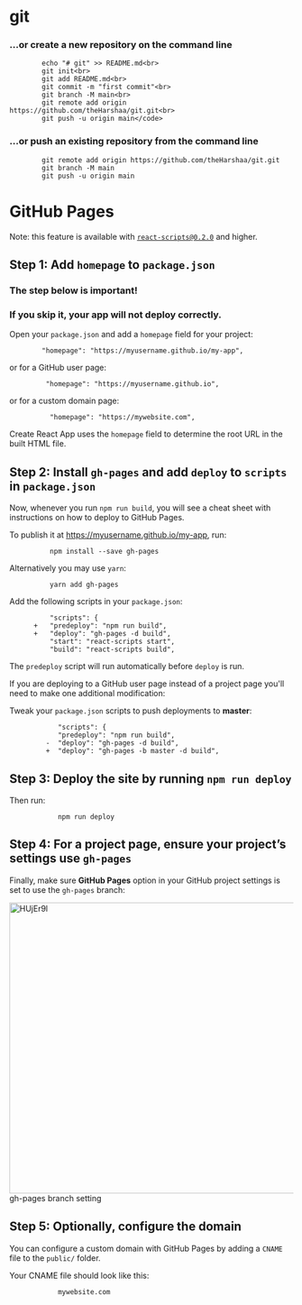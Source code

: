 # git

### …or create a new repository on the command line<br>
   
   
            echo "# git" >> README.md<br>
            git init<br>
            git add README.md<br>
            git commit -m "first commit"<br>
            git branch -M main<br>
            git remote add origin https://github.com/theHarshaa/git.git<br>
            git push -u origin main</code>
    
### …or push an existing repository from the command line<br>
    
    
            git remote add origin https://github.com/theHarshaa/git.git
            git branch -M main
            git push -u origin main
 
# GitHub Pages
Note: this feature is available with <code>react-scripts@0.2.0</code> and higher.

## Step 1: Add <code>homepage</code> to <code>package.json</code>
### The step below is important!

### If you skip it, your app will not deploy correctly.

Open your <code>package.json</code> and add a <code>homepage</code> field for your project:

            "homepage": "https://myusername.github.io/my-app",
or for a GitHub user page:

             "homepage": "https://myusername.github.io",
or for a custom domain page:

              "homepage": "https://mywebsite.com",
Create React App uses the <code>homepage</code> field to determine the root URL in the built HTML file.

## Step 2: Install <code>gh-pages</code> and add <code>deploy</code> to <code>scripts</code> in <code>package.json</code>
Now, whenever you run <code>npm run build</code>, you will see a cheat sheet with instructions on how to deploy to GitHub Pages.

To publish it at https://myusername.github.io/my-app, run:

              npm install --save gh-pages
Alternatively you may use <code>yarn</code>:

              yarn add gh-pages
Add the following scripts in your <code>package.json</code>:

              "scripts": {
          +   "predeploy": "npm run build",
          +   "deploy": "gh-pages -d build",
              "start": "react-scripts start",
              "build": "react-scripts build",
The <code>predeploy</code> script will run automatically before <code>deploy</code> is run.

If you are deploying to a GitHub user page instead of a project page you'll need to make one additional modification:

Tweak your <code>package.json</code> scripts to push deployments to <strong>master</strong>:
              
                "scripts": {
                "predeploy": "npm run build",
             -  "deploy": "gh-pages -d build",
             +  "deploy": "gh-pages -b master -d build",
## Step 3: Deploy the site by running <code>npm run deploy</code>
Then run:

                npm run deploy
## Step 4: For a project page, ensure your project’s settings use <code>gh-pages</code>
Finally, make sure <strong>GitHub Pages</strong> option in your GitHub project settings is set to use the <code>gh-pages</code> branch:


<img width="516" alt="HUjEr9l" src="https://user-images.githubusercontent.com/124580382/236830307-be7c1784-fe98-40f5-b766-74f2a6110203.png">
gh-pages branch setting<br>

## Step 5: Optionally, configure the domain
You can configure a custom domain with GitHub Pages by adding a <code>CNAME</code> file to the <code>public/</code> folder.

Your CNAME file should look like this:

                mywebsite.com

